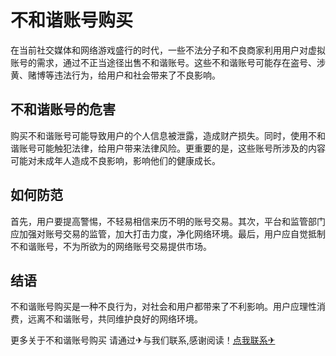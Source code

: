 # 不和谐账号购买

在当前社交媒体和网络游戏盛行的时代，一些不法分子和不良商家利用用户对虚拟账号的需求，通过不正当途径出售不和谐账号。这些不和谐账号可能存在盗号、涉黄、赌博等违法行为，给用户和社会带来了不良影响。

## 不和谐账号的危害

购买不和谐账号可能导致用户的个人信息被泄露，造成财产损失。同时，使用不和谐账号可能触犯法律，给用户带来法律风险。更重要的是，这些账号所涉及的内容可能对未成年人造成不良影响，影响他们的健康成长。

## 如何防范

首先，用户要提高警惕，不轻易相信来历不明的账号交易。其次，平台和监管部门应加强对账号交易的监管，加大打击力度，净化网络环境。最后，用户应自觉抵制不和谐账号，不为所欲为的网络账号交易提供市场。

## 结语

不和谐账号购买是一种不良行为，对社会和用户都带来了不利影响。用户应理性消费，远离不和谐账号，共同维护良好的网络环境。

更多关于不和谐账号购买 请通过✈与我们联系,感谢阅读！[点我联系✈](https://img.G208.com)